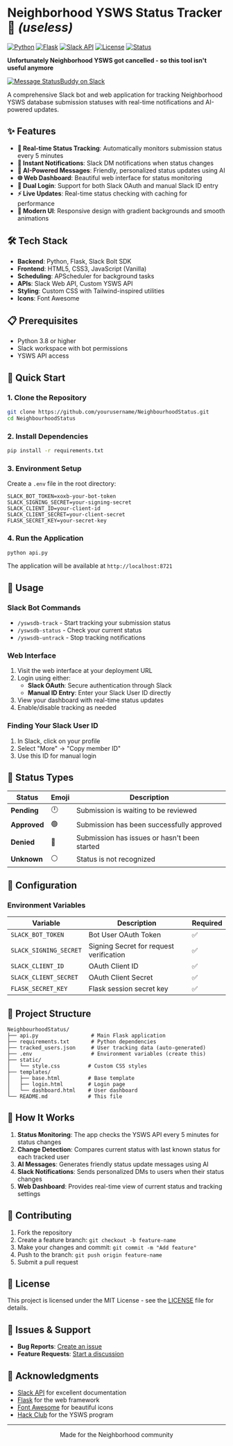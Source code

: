 # Neighborhood YSWS Status Tracker 🚀 *(useless)*

[![Python](https://img.shields.io/badge/Python-3.8+-blue.svg)](https://python.org)
[![Flask](https://img.shields.io/badge/Flask-2.0+-green.svg)](https://flask.palletsprojects.com)
[![Slack API](https://img.shields.io/badge/Slack-API-purple.svg)](https://api.slack.com)
[![License](https://img.shields.io/badge/License-MIT-yellow.svg)](LICENSE)
[![Status](https://img.shields.io/badge/Status-Active-brightgreen.svg)](https://github.com/bbarni2020/NeighbourhoodStatus)


**Unfortunately Neighborhood YSWS got cancelled - so this tool isn't useful anymore**

[![Message StatusBuddy on Slack](https://img.shields.io/badge/Message%20StatusBuddy%20on%20Slack-4A154B?style=for-the-badge&logo=slack&logoColor=white)](https://hackclub.slack.com/team/U095F3Y7W3A)

A comprehensive Slack bot and web application for tracking Neighborhood YSWS database submission statuses with real-time notifications and AI-powered updates.

## ✨ Features

- **🔄 Real-time Status Tracking**: Automatically monitors submission status every 5 minutes
- **🔔 Instant Notifications**: Slack DM notifications when status changes
- **🤖 AI-Powered Messages**: Friendly, personalized status updates using AI
- **🌐 Web Dashboard**: Beautiful web interface for status monitoring
- **📱 Dual Login**: Support for both Slack OAuth and manual Slack ID entry
- **⚡ Live Updates**: Real-time status checking with caching for performance
- **🎨 Modern UI**: Responsive design with gradient backgrounds and smooth animations

## 🛠️ Tech Stack

- **Backend**: Python, Flask, Slack Bolt SDK
- **Frontend**: HTML5, CSS3, JavaScript (Vanilla)
- **Scheduling**: APScheduler for background tasks
- **APIs**: Slack Web API, Custom YSWS API
- **Styling**: Custom CSS with Tailwind-inspired utilities
- **Icons**: Font Awesome

## 📋 Prerequisites

- Python 3.8 or higher
- Slack workspace with bot permissions
- YSWS API access

## 🚀 Quick Start

### 1. Clone the Repository
```bash
git clone https://github.com/yourusername/NeighbourhoodStatus.git
cd NeighbourhoodStatus
```

### 2. Install Dependencies
```bash
pip install -r requirements.txt
```

### 3. Environment Setup
Create a `.env` file in the root directory:
```env
SLACK_BOT_TOKEN=xoxb-your-bot-token
SLACK_SIGNING_SECRET=your-signing-secret
SLACK_CLIENT_ID=your-client-id
SLACK_CLIENT_SECRET=your-client-secret
FLASK_SECRET_KEY=your-secret-key
```

### 4. Run the Application
```bash
python api.py
```

The application will be available at `http://localhost:8721`

## 📱 Usage

### Slack Bot Commands
- `/yswsdb-track` - Start tracking your submission status
- `/yswsdb-status` - Check your current status
- `/yswsdb-untrack` - Stop tracking notifications

### Web Interface
1. Visit the web interface at your deployment URL
2. Login using either:
   - **Slack OAuth**: Secure authentication through Slack
   - **Manual ID Entry**: Enter your Slack User ID directly
3. View your dashboard with real-time status updates
4. Enable/disable tracking as needed

### Finding Your Slack User ID
1. In Slack, click on your profile
2. Select "More" → "Copy member ID"
3. Use this ID for manual login

## 🎯 Status Types

| Status | Emoji | Description |
|--------|-------|-------------|
| **Pending** | 🕛 | Submission is waiting to be reviewed |
| **Approved** | 🟢 | Submission has been successfully approved |
| **Denied** | 🔴 | Submission has issues or hasn't been started |
| **Unknown** | ⚪ | Status is not recognized |

## 🔧 Configuration

### Environment Variables
| Variable | Description | Required |
|----------|-------------|----------|
| `SLACK_BOT_TOKEN` | Bot User OAuth Token | ✅ |
| `SLACK_SIGNING_SECRET` | Signing Secret for request verification | ✅ |
| `SLACK_CLIENT_ID` | OAuth Client ID | ✅ |
| `SLACK_CLIENT_SECRET` | OAuth Client Secret | ✅ |
| `FLASK_SECRET_KEY` | Flask session secret key | ✅ |

## 📁 Project Structure

```
NeighbourhoodStatus/
├── api.py                 # Main Flask application
├── requirements.txt       # Python dependencies
├── tracked_users.json     # User tracking data (auto-generated)
├── .env                   # Environment variables (create this)
├── static/
│   └── style.css         # Custom CSS styles
├── templates/
│   ├── base.html         # Base template
│   ├── login.html        # Login page
│   └── dashboard.html    # User dashboard
└── README.md             # This file
```

## 🔄 How It Works

1. **Status Monitoring**: The app checks the YSWS API every 5 minutes for status changes
2. **Change Detection**: Compares current status with last known status for each tracked user
3. **AI Messages**: Generates friendly status update messages using AI
4. **Slack Notifications**: Sends personalized DMs to users when their status changes
5. **Web Dashboard**: Provides real-time view of current status and tracking settings

## 🤝 Contributing

1. Fork the repository
2. Create a feature branch: `git checkout -b feature-name`
3. Make your changes and commit: `git commit -m "Add feature"`
4. Push to the branch: `git push origin feature-name`
5. Submit a pull request

## 📝 License

This project is licensed under the MIT License - see the [LICENSE](LICENSE) file for details.

## 🐛 Issues & Support

- **Bug Reports**: [Create an issue](https://github.com/bbarni2020/NeighbourhoodStatus/issues)
- **Feature Requests**: [Start a discussion](https://github.com/bbarni2020/NeighbourhoodStatus/discussions)

## 🙏 Acknowledgments

- [Slack API](https://api.slack.com) for excellent documentation
- [Flask](https://flask.palletsprojects.com) for the web framework
- [Font Awesome](https://fontawesome.com) for beautiful icons
- [Hack Club](https://hackclub.com) for the YSWS program

---

<div align="center">
Made for the Neighborhood community
</div>
